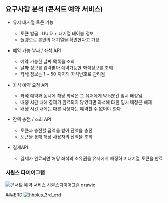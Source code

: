 ## 요구사항 분석 (콘서트 예약 서비스)
- 유저 대기열 토큰 기능
  - 토큰 발급 : UUID + 대기열 테이블 정보
  - 폴링으로 본인의 대기열을 확인한다고 가정

- 예약 가능 날짜 / 좌석 API
  - 예약 가능한 날짜 목록을 조회
  - 날짜 정보를 입력받아 예약가능한 좌석정보를 조회
  - 좌석 정보는 1 ~ 50 까지의 좌석번호로 관리됨

- 좌석 예약 요청 API
  - 좌석 예약과 동시에 해당 좌석은 그 유저에게 약 5분간 임시 배정됨
  - 배정 시간 내에 결제가 완료되지 않았다면 좌석에 대한 임시 배정은 해제
  - 배정 시간 내에는 다른 사용자는 예약할 수 없어야 한다.

- 잔액 충전 / 조회 API
  - 토큰과 충전할 금액을 받아 잔액을 충전
  - 토큰을 통해 해당 사용자의 잔액을 조회

- 결제API
  - 결제가 완료되면 해당 좌석의 소유권을 유저에게 배정하고 대기열 토큰을 만료


### 시퀀스 다이어그램
![콘서트 예약 서비스 시퀀스다이어그램 drawio](https://github.com/corncode8/hhplus_tdd_3rd/assets/127717982/a6a38d84-642e-42b5-8569-d5ce5049f30b)



###ERD
![hhplus_3rd_erd](https://github.com/corncode8/hhplus_tdd_3rd/assets/127717982/28687902-1f1a-455d-8e2c-827d9b03a705)
